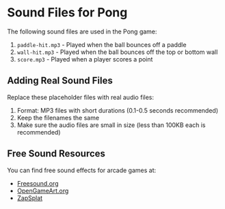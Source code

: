 # Sound Files for Pong

The following sound files are used in the Pong game:

1. `paddle-hit.mp3` - Played when the ball bounces off a paddle
2. `wall-hit.mp3` - Played when the ball bounces off the top or bottom wall
3. `score.mp3` - Played when a player scores a point

## Adding Real Sound Files

Replace these placeholder files with real audio files:

1. Format: MP3 files with short durations (0.1-0.5 seconds recommended)
2. Keep the filenames the same
3. Make sure the audio files are small in size (less than 100KB each is recommended)

## Free Sound Resources

You can find free sound effects for arcade games at:

- [Freesound.org](https://freesound.org/)
- [OpenGameArt.org](https://opengameart.org/)
- [ZapSplat](https://www.zapsplat.com/) 